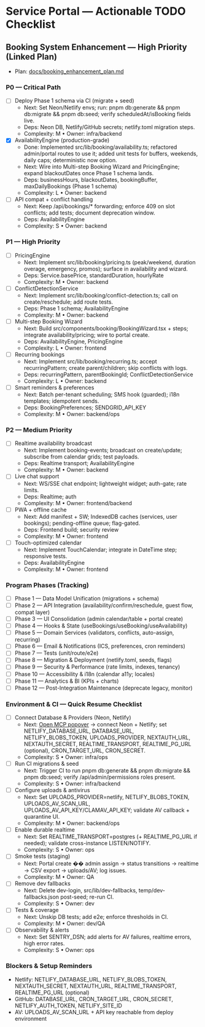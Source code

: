 # Service Portal — Actionable TODO Checklist

## Booking System Enhancement — High Priority (Linked Plan)
- Plan: [docs/booking_enhancement_plan.md](./booking_enhancement_plan.md)

### P0 — Critical Path
- [ ] Deploy Phase 1 schema via CI (migrate + seed)
  - Next: Set Neon/Netlify envs; run: pnpm db:generate && pnpm db:migrate && pnpm db:seed; verify scheduledAt/isBooking fields live.
  - Deps: Neon DB, Netlify/GitHub secrets; netlify.toml migration steps.
  - Complexity: M • Owner: infra/backend
- [x] AvailabilityEngine (production-grade)
  - Done: Implemented src/lib/booking/availability.ts; refactored admin/portal routes to use it; added unit tests for buffers, weekends, daily caps; deterministic now option.
  - Next: Wire into Multi-step Booking Wizard and PricingEngine; expand blackoutDates once Phase 1 schema lands.
  - Deps: businessHours, blackoutDates, bookingBuffer, maxDailyBookings (Phase 1 schema)
  - Complexity: L • Owner: backend
- [ ] API compat + conflict handling
  - Next: Keep /api/bookings/* forwarding; enforce 409 on slot conflicts; add tests; document deprecation window.
  - Deps: AvailabilityEngine
  - Complexity: S • Owner: backend

### P1 — High Priority
- [ ] PricingEngine
  - Next: Implement src/lib/booking/pricing.ts (peak/weekend, duration overage, emergency, promos); surface in availability and wizard.
  - Deps: Service.basePrice, standardDuration, hourlyRate
  - Complexity: M • Owner: backend
- [ ] ConflictDetectionService
  - Next: Implement src/lib/booking/conflict-detection.ts; call on create/reschedule; add route tests.
  - Deps: Phase 1 schema; AvailabilityEngine
  - Complexity: M • Owner: backend
- [ ] Multi-step Booking Wizard
  - Next: Build src/components/booking/BookingWizard.tsx + steps; integrate availability/pricing; wire to portal create.
  - Deps: AvailabilityEngine, PricingEngine
  - Complexity: L • Owner: frontend
- [ ] Recurring bookings
  - Next: Implement src/lib/booking/recurring.ts; accept recurringPattern; create parent/children; skip conflicts with logs.
  - Deps: recurringPattern, parentBookingId; ConflictDetectionService
  - Complexity: L • Owner: backend
- [ ] Smart reminders & preferences
  - Next: Batch per-tenant scheduling; SMS hook (guarded); i18n templates; idempotent sends.
  - Deps: BookingPreferences; SENDGRID_API_KEY
  - Complexity: M • Owner: backend/ops

### P2 — Medium Priority
- [ ] Realtime availability broadcast
  - Next: Implement booking-events; broadcast on create/update; subscribe from calendar grids; test payloads.
  - Deps: Realtime transport; AvailabilityEngine
  - Complexity: M • Owner: backend
- [ ] Live chat support
  - Next: WS/SSE chat endpoint; lightweight widget; auth-gate; rate limits.
  - Deps: Realtime; auth
  - Complexity: M • Owner: frontend/backend
- [ ] PWA + offline cache
  - Next: Add manifest + SW; IndexedDB caches (services, user bookings); pending-offline queue; flag-gated.
  - Deps: Frontend build; security review
  - Complexity: M • Owner: frontend
- [ ] Touch-optimized calendar
  - Next: Implement TouchCalendar; integrate in DateTime step; responsive tests.
  - Deps: AvailabilityEngine
  - Complexity: M • Owner: frontend

### Program Phases (Tracking)
- [ ] Phase 1 — Data Model Unification (migrations + schema)
- [ ] Phase 2 — API Integration (availability/confirm/reschedule, guest flow, compat layer)
- [ ] Phase 3 — UI Consolidation (admin calendar/table + portal create)
- [ ] Phase 4 — Hooks & State (useBookings/useBooking/useAvailability)
- [ ] Phase 5 — Domain Services (validators, conflicts, auto-assign, recurring)
- [ ] Phase 6 — Email & Notifications (ICS, preferences, cron reminders)
- [ ] Phase 7 — Tests (unit/route/e2e)
- [ ] Phase 8 — Migration & Deployment (netlify.toml, seeds, flags)
- [ ] Phase 9 — Security & Performance (rate limits, indexes, tenancy)
- [ ] Phase 10 — Accessibility & i18n (calendar a11y; locales)
- [ ] Phase 11 — Analytics & BI (KPIs + charts)
- [ ] Phase 12 — Post-Integration Maintenance (deprecate legacy, monitor)

### Environment & CI — Quick Resume Checklist
- [ ] Connect Database & Providers (Neon, Netlify)
  - Next: [Open MCP popover](#open-mcp-popover) → connect Neon + Netlify; set NETLIFY_DATABASE_URL, DATABASE_URL, NETLIFY_BLOBS_TOKEN, UPLOADS_PROVIDER, NEXTAUTH_URL, NEXTAUTH_SECRET, REALTIME_TRANSPORT, REALTIME_PG_URL (optional), CRON_TARGET_URL, CRON_SECRET.
  - Complexity: S • Owner: infra/ops
- [ ] Run CI migrations & seed
  - Next: Trigger CI to run pnpm db:generate && pnpm db:migrate && pnpm db:seed; verify /api/admin/permissions roles present.
  - Complexity: S • Owner: infra/backend
- [ ] Configure uploads & antivirus
  - Next: Set UPLOADS_PROVIDER=netlify, NETLIFY_BLOBS_TOKEN, UPLOADS_AV_SCAN_URL, UPLOADS_AV_API_KEY/CLAMAV_API_KEY; validate AV callback + quarantine UI.
  - Complexity: M • Owner: backend/ops
- [ ] Enable durable realtime
  - Next: Set REALTIME_TRANSPORT=postgres (+ REALTIME_PG_URL if needed); validate cross-instance LISTEN/NOTIFY.
  - Complexity: S • Owner: ops
- [ ] Smoke tests (staging)
  - Next: Portal create �� admin assign → status transitions → realtime → CSV export → uploads/AV; log issues.
  - Complexity: M • Owner: QA
- [ ] Remove dev fallbacks
  - Next: Delete dev-login, src/lib/dev-fallbacks, temp/dev-fallbacks.json post-seed; re-run CI.
  - Complexity: S • Owner: dev
- [ ] Tests & coverage
  - Next: Unskip DB tests; add e2e; enforce thresholds in CI.
  - Complexity: M • Owner: dev/QA
- [ ] Observability & alerts
  - Next: Set SENTRY_DSN; add alerts for AV failures, realtime errors, high error rates.
  - Complexity: S • Owner: ops

### Blockers & Setup Reminders
- Netlify: NETLIFY_DATABASE_URL, NETLIFY_BLOBS_TOKEN, NEXTAUTH_SECRET, NEXTAUTH_URL, REALTIME_TRANSPORT, REALTIME_PG_URL (optional)
- GitHub: DATABASE_URL, CRON_TARGET_URL, CRON_SECRET, NETLIFY_AUTH_TOKEN, NETLIFY_SITE_ID
- AV: UPLOADS_AV_SCAN_URL + API key reachable from deploy environment
